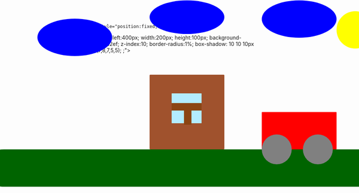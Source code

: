 <html>
  <head>
    <title>уже очень поздно, но я делаю дз</title>
  </head>
  <body>
    <dif style="position:fixed;
 top:400;
left:0px;
width:1100px;
height:100px;
background-color:#006400;
z-index:10;
border-radius:1%;
box-shadow: 10 10 10px rgba(0,0,0,0,5);">
  </dif>
  <dif style="position:fixed;
 top:30px;
left:900px;
width:100px;
height:100px;
background-color:#ffff00;
z-index:10;
border-radius:100%;
box-shadow: 10 10 10px rgba(7,8,7,5,5);">
  </dif>
   <dif style="position:fixed;
 top:200px;
left:400px;
width:200px;
height:200px;
background-color:#a0522d;
z-index:10;
border-radius:1%;
box-shadow: 10 10 10px rgba(7,8,7,5,5);">
  </dif>

    <dif style="position:fixed;
 top:100px;
left:400px;
width:200px;
height:100px;
background-color:#ff82ef;
z-index:10;
border-radius:1%;
box-shadow: 10 10 10px rgba(7,8,7,5,5);
;">
  </dif>

   <dif style="position:fixed;
 top:50px;
left:100px;
width:200px;
height:100px;
background-color:#0000ff;
z-index:10;
border-radius:100%;
box-shadow: 10 10 10px rgba(7,8,7,5,5);
;">
  </dif>
  <dif style="position:fixed;
 top:1px;
left:400px;
width:200px;
height:90px;
background-color:#0000ff;
z-index:10;
border-radius:100%;
box-shadow: 10 10 10px rgba(7,8,7,5,5);
;">
  </dif>
  <dif style="position:fixed;
 top:1px;
left:700px;
width:200px;
height:100px;
background-color:#0000ff;
z-index:10;
border-radius:100%;
box-shadow: 10 10 10px rgba(7,8,7,5,5);
;">
  </dif>

   <dif style="position:fixed;
 top:250px;
left:459px;
width:80px;
height:80px;
background-color:#b3ecff;
z-index:10;
border-radius:1%;
box-shadow: 10 10 10px rgba(7,8,7,5,5);
;">
</dif>

  <dif style="position:fixed;
 top:294px;
left:492px;
width:20px;
height:40px;
background-color:#8b4513;
z-index:10;
border-radius:1%;
box-shadow: 10 10 10px rgba(7,8,7,5,5);
;">
</dif>

  <dif style="position:fixed;
 top:276px;
left:459px;
width:80px;
height:20px;
background-color:#8b4513;
z-index:10;
border-radius:1%;
box-shadow: 10 10 10px rgba(7,8,7,5,5);
;">
</dif>
   

 <dif style="position:fixed;
 top:300px;
left:700px;
width:200px;
height:100px;
background-color:#ff0000;
z-index:10;
border-radius:1%;
box-shadow: 10 10 10px rgba(7,8,7,5,5);
;">
</dif>
  

 </dif>
  <dif style="position:fixed;
 top:360px;
left:810px;
width:80px;
height:80px;
background-color:#808080;
z-index:10;
border-radius:80%;
box-shadow: 10 10 10px rgba(7,8,7,5,5);
;">
  </dif>
   


  </dif>
  <dif style="position:fixed;
 top:360px;
left:700px;
width:80px;
height:80px;
background-color:#808080;
z-index:10;
border-radius:80%;
box-shadow: 10 10 10px rgba(7,8,7,5,5);
;">
  </dif>
  </body>
</html>
